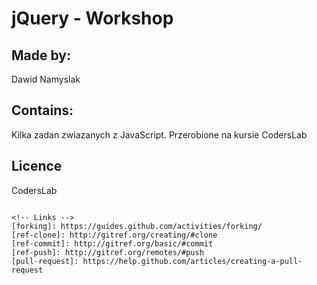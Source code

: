# jQuery - Workshop 

## Made by:

Dawid Namyslak

## Contains:

Kilka zadan zwiazanych z JavaScript.
Przerobione na kursie CodersLab


## Licence
CodersLab
```

<!-- Links -->
[forking]: https://guides.github.com/activities/forking/
[ref-clone]: http://gitref.org/creating/#clone
[ref-commit]: http://gitref.org/basic/#commit
[ref-push]: http://gitref.org/remotes/#push
[pull-request]: https://help.github.com/articles/creating-a-pull-request